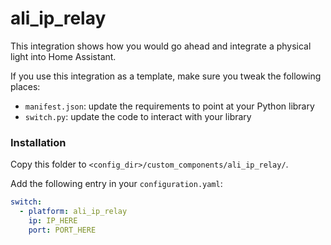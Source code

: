 # ali_ip_relay

This integration shows how you would go ahead and integrate a physical light into Home Assistant.

If you use this integration as a template, make sure you tweak the following places:

 - `manifest.json`: update the requirements to point at your Python library
 - `switch.py`: update the code to interact with your library

### Installation

Copy this folder to `<config_dir>/custom_components/ali_ip_relay/`.

Add the following entry in your `configuration.yaml`:

```yaml
switch:
  - platform: ali_ip_relay
    ip: IP_HERE
    port: PORT_HERE
```
